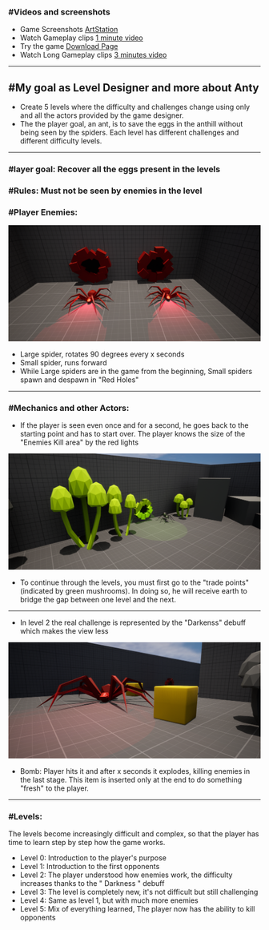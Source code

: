 ### #Videos and screenshots

- Game Screenshots [ArtStation](https://www.artstation.com/artwork/Xgxy4n)
- Watch Gameplay clips [1 minute video](https://youtu.be/yeR7v-2roT4)
- Try the game [Download Page](https://giusepperotondo.itch.io/anty-please-save-the-eggs)
- Watch Long Gameplay clips [3 minutes video](https://youtu.be/l9Ru01FmT2k)

<hr>

## #My goal as Level Designer and more about Anty
- Create 5 levels where the difficulty and challenges change using only and all the actors provided by the game designer.
- The the player goal, an ant, is to save the eggs in the anthill without being seen by the spiders. Each level has different challenges and different difficulty levels.

<hr>

### #layer goal: Recover all the eggs present in the levels

### #Rules: Must not be seen by enemies in the level

### #Player Enemies:
![RC](/HighresScreenshot00028.png)
- Large spider, rotates 90 degrees every x seconds
- Small spider, runs forward
- While Large spiders are in the game from the beginning, Small spiders spawn and despawn in "Red Holes"
  
<hr>

### #Mechanics and other Actors:
- If the player is seen even once and for a second, he goes back to the starting point and has to start over. The player knows the size of the "Enemies Kill area" by the red lights
  
![RC](/HighresScreenshot00027.png)

- To continue through the levels, you must first go to the "trade points" (indicated by green mushrooms). In doing so, he will receive earth to bridge the gap between one level and the next.

<hr>
  
- In level 2 the real challenge is represented by the "Darkenss" debuff which makes the view less

![RC](/HighresScreenshot00030.png)

- Bomb: Player hits it and after x seconds it explodes, killing enemies in the last stage. This item is inserted only at the end to do something "fresh" to the player.

<hr>

### #Levels:
The levels become increasingly difficult and complex, so that the player has time to learn step by step how the game works.
- Level 0: Introduction to the player's purpose
- Level 1: Introduction to the first opponents
- Level 2: The player understood how enemies work, the difficulty increases thanks to the " Darkness " debuff
- Level 3: The level is completely new, it's not difficult but still challenging
- Level 4: Same as level 1, but with much more enemies
- Level 5: Mix of everything learned, The player now has the ability to kill opponents
